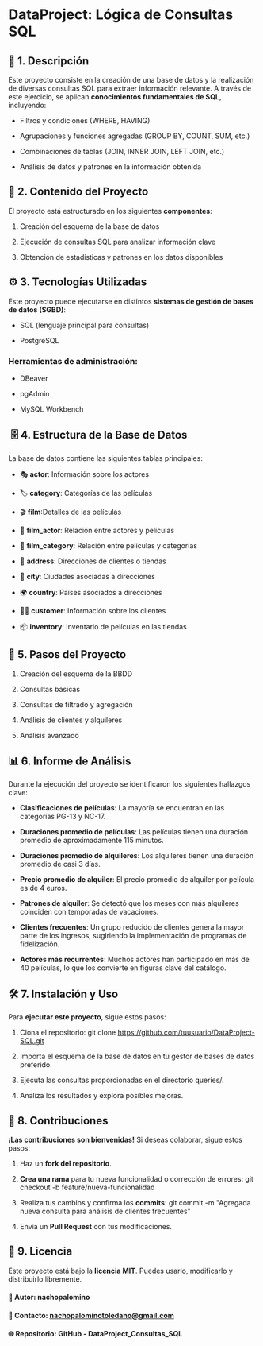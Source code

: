 # DataProject: Lógica de Consultas SQL

## 📖 1. Descripción

Este proyecto consiste en la creación de una base de datos y la realización de diversas consultas SQL para extraer información relevante. A través de este ejercicio, se aplican **conocimientos fundamentales de SQL**, incluyendo:

- Filtros y condiciones (WHERE, HAVING)

- Agrupaciones y funciones agregadas (GROUP BY, COUNT, SUM, etc.)

- Combinaciones de tablas (JOIN, INNER JOIN, LEFT JOIN, etc.)

- Análisis de datos y patrones en la información obtenida

## 📂 2. Contenido del Proyecto

El proyecto está estructurado en los siguientes **componentes**:

1. Creación del esquema de la base de datos

2. Ejecución de consultas SQL para analizar información clave

3. Obtención de estadísticas y patrones en los datos disponibles

## ⚙️ 3. Tecnologías Utilizadas

Este proyecto puede ejecutarse en distintos **sistemas de gestión de bases de datos (SGBD)**:

- SQL (lenguaje principal para consultas)

- PostgreSQL

### **Herramientas de administración**:

- DBeaver

- pgAdmin

- MySQL Workbench

##  🗄️ 4. Estructura de la Base de Datos

La base de datos contiene las siguientes tablas principales:

- 🎭 **actor**: Información sobre los actores

- 🏷️ **category**: Categorías de las películas

- 🎬 **film**:Detalles de las películas

- 🔗 **film_actor**: Relación entre actores y películas

- 🔗 **film_category**: Relación entre películas y categorías

- 📍 **address**: Direcciones de clientes o tiendas

- 🌆 **city**: Ciudades asociadas a direcciones

- 🌍 **country**: Países asociados a direcciones

- 🧑‍💼 **customer**: Información sobre los clientes

- 📦 **inventory**: Inventario de películas en las tiendas

## 🚀 5. Pasos del Proyecto

1. Creación del esquema de la BBDD

2. Consultas básicas

3. Consultas de filtrado y agregación

4. Análisis de clientes y alquileres

5. Análisis avanzado

## 📊 6. Informe de Análisis

Durante la ejecución del proyecto se identificaron los siguientes hallazgos clave:

- **Clasificaciones de películas**: La mayoría se encuentran en las categorías PG-13 y NC-17.

- **Duraciones promedio de películas**: Las películas tienen una duración promedio de aproximadamente 115 minutos.

- **Duraciones promedio de alquileres**: Los alquileres tienen una duración promedio de casi 3 días.

- **Precio promedio de alquiler**: El precio promedio de alquiler por película es de 4 euros.

- **Patrones de alquiler**: Se detectó que los meses con más alquileres coinciden con temporadas de vacaciones.

- **Clientes frecuentes**: Un grupo reducido de clientes genera la mayor parte de los ingresos, sugiriendo la implementación de programas de fidelización.

- **Actores más recurrentes**: Muchos actores han participado en más de 40 películas, lo que los convierte en figuras clave del catálogo.

## 🛠 7. Instalación y Uso

Para **ejecutar este proyecto**, sigue estos pasos:

1. Clona el repositorio: git clone https://github.com/tuusuario/DataProject-SQL.git

2. Importa el esquema de la base de datos en tu gestor de bases de datos preferido.

3. Ejecuta las consultas proporcionadas en el directorio queries/.

4. Analiza los resultados y explora posibles mejoras.

## 📝 8. Contribuciones

**¡Las contribuciones son bienvenidas!** Si deseas colaborar, sigue estos pasos:

1. Haz un **fork del repositorio**.

2. **Crea una rama** para tu nueva funcionalidad o corrección de errores: git checkout -b feature/nueva-funcionalidad

3. Realiza tus cambios y confirma los **commits**: git commit -m "Agregada nueva consulta para análisis de clientes frecuentes"

4. Envía un **Pull Request** con tus modificaciones.

## 📜 9. Licencia

Este proyecto está bajo la **licencia MIT**. Puedes usarlo, modificarlo y distribuirlo libremente.


#### 📌 Autor: nachopalomino
#### 📧 Contacto: nachopalominotoledano@gmail.com
#### 🌐 Repositorio: GitHub - DataProject_Consultas_SQL

